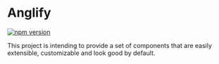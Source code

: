 # Anglify

[![npm version](https://badge.fury.io/js/@anglify%2Fcomponents.svg)](https://badge.fury.io/js/@anglify%2Fcomponents)

This project is intending to provide a set of components that are easily extensible, customizable and look good by default.
